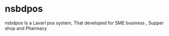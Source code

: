# nsbdpos
nsbdpos Is a Lavarl pos system, That developed for SME business , Supper shop and Pharmacy 
